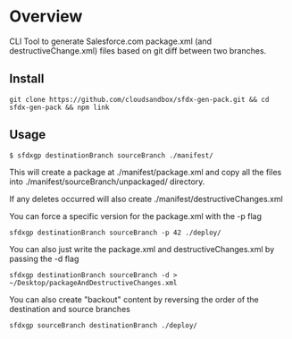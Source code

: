 # Overview

CLI Tool to generate Salesforce.com package.xml (and destructiveChange.xml) files based on git diff between two branches. 

## Install

```
git clone https://github.com/cloudsandbox/sfdx-gen-pack.git && cd sfdx-gen-pack && npm link
```

## Usage

```
$ sfdxgp destinationBranch sourceBranch ./manifest/
```

This will create a package at ./manifest/package.xml and copy all the files into ./manifest/sourceBranch/unpackaged/ directory.

If any deletes occurred will also create ./manifest/destructiveChanges.xml

You can force a specific version for the package.xml with the -p flag

```
sfdxgp destinationBranch sourceBranch -p 42 ./deploy/
```

You can also just write the package.xml and destructiveChanges.xml by passing the -d flag

```
sfdxgp destinationBranch sourceBranch -d > ~/Desktop/packageAndDestructiveChanges.xml
```

You can also create "backout" content by reversing the order of the destination and source branches

```
sfdxgp sourceBranch destinationBranch ./deploy/
```


